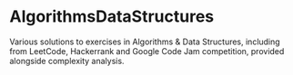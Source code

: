 # AlgorithmsDataStructures
Various solutions to exercises in Algorithms &amp; Data Structures, including from LeetCode, Hackerrank and Google Code Jam competition, provided alongside complexity analysis.
